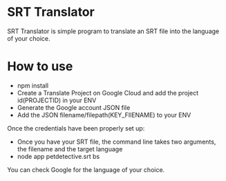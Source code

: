 # SRT Translator

SRT Translator is simple program to translate an SRT file into the language of your choice.

# How to use

  - npm install
  - Create a Translate Project on Google Cloud  and add the project id(PROJECTID) in your ENV
  - Generate the Google account JSON file
  - Add the JSON filename/filepath(KEY_FIlENAME) to your ENV


Once the credentials have been properly set up:
  - Once you have your SRT file, the command line takes two arguments, the filename and the target language
  - node app petdetective.srt bs

You can check Google for the language of your choice.
